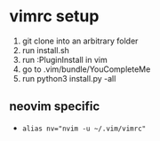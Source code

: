 # vimrc setup
1. git clone into an arbitrary folder
2. run install.sh
3. run :PluginInstall in vim
4. go to .vim/bundle/YouCompleteMe
5. run python3 install.py -all

## neovim specific
- `alias nv="nvim -u ~/.vim/vimrc"`


